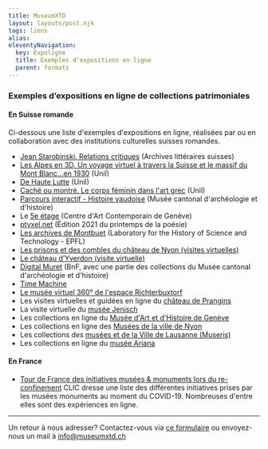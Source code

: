```yaml
---
title: MuseumXTD
layout: layouts/post.njk
tags: liens
alias: 
eleventyNavigation:
  key: Expoligne
  title: Exemples d’expositions en ligne
  parent: formats
---
```

### Exemples d’expositions en ligne de collections patrimoniales 
#### En Suisse romande 
Ci-dessous une liste d'exemples d'expositions en ligne, réalisées par ou en collaboration avec des institutions culturelles suisses romandes. 

- [Jean Starobinski. Relations critiques](https://www.expo-starobinski.ch/)  (Archives littéraires suisses)
- [Les Alpes en 3D. Un voyage virtuel à travers la Suisse et le massif du Mont Blanc...en 1930](https://www.unil.ch/viaticalpes/home/menuguid/exposition-virtuelle.html) (Unil)
- [De Haute Lutte](https://wp.unil.ch/dehautelutte/expos-en-ligne/) (Unil)
- [Caché ou montré. Le corps féminin dans l'art grec](https://www.eprouvette-unil.ch/evenement/cache-ou-montre-le-corps-feminin-dans-lart-grec/) (Unil)
- [Parcours interactif - Histoire vaudoise](http://www.visite.mcah.ch/#/mcah-web-geed)  (Musée cantonal d'archéologie et d'histoire)
- Le [5e étage](https://5e.centre.ch/en/) (Centre d'Art Contemporain de Genève)    
- [ptyxel.net](https://ptyxel.net/) (Édition 2021 du printemps de la poésie)  
- [Les archives de Montbuet](https://montbuet.net/archives/view/?a=0#1190) (Laboratory for the History of Science and Technology - EPFL)  
- [Les prisons et des combles du château de Nyon (visites virtuelles)](https://www.chateaudenyon.ch/fr/page/visite-virtuelle-des-prisons-450)
- [Le château d’Yverdon (visite virtuelle)](http://chateau.yverdon.ch/visite-virtuelle)  
- [Digital Muret](https://digitalmuret.inha.fr/s/accueil-muret/page/accueil)  (BnF, avec une partie des collections du Musée cantonal d'archéologie et d'histoire)
- [Time Machine](https://www.timemachine.eu/)
- [Le musée virtuel 360° de l'espace Richterbuxtorf](https://richterbuxtorf.ch/le-musee-virtuel/)
- Les visites virtuelles et guidées en ligne du [château de Prangins](https://www.chateaudeprangins.ch/fr/votre-visite/digital)
- La visite virtuelle du [musée Jenisch](https://museejenisch.ch/visite/visite-virtuelle/)
- Les collections en ligne du [Musée d'Art et d'Histoire de Genève](https://collections.geneve.ch/mah/)
- Les collections en ligne des [Musées de la ville de Nyon](http://collections-musees.nyon.ch/fr/accueil)
- Les collections des [musées et de la Ville de Lausanne (Museris)](https://www.lausanne.ch/apps/museris/)
- Les collections en ligne du [musée Ariana](https://www.musee-ariana.ch/collections/)

#### En France
- [Tour de France des initiatives musées & monuments lors du re-confinement](https://www.club-innovation-culture.fr/tour-de-france-re-confinement/)
   CLIC dresse une liste des différentes initiatives prises par les musées monuments au moment du COVID-19. Nombreuses d'entre elles sont des expériences en ligne.  

--- 
Un retour à nous adresser? Contactez-vous via [ce formulaire](https://6e13e580.sibforms.com/serve/MUIEAEIKAbyrbuyyFoX325xECn_-FivBZ_w7x0x0JbYpdhGzsuc2HGj9na99Qi-uw8VP3LlaySseIFMmGn06hw9TT_scBOc_O9XxUG_bng5Kt2mWawqE07YTXo8aAWewF9lTFwpUqYJAFrhW_PCqbP3aOA2pSb81YneZA4uk68Mjq-w3NvJMhpDPu8-qX5rs0llVsZvxVChtyOsg) ou envoyez-nous un mail à [info@museumxtd.ch](mailto:info@museumxtd.ch?subject=Contact "Envoyer un mail à info@museumxtd.ch")